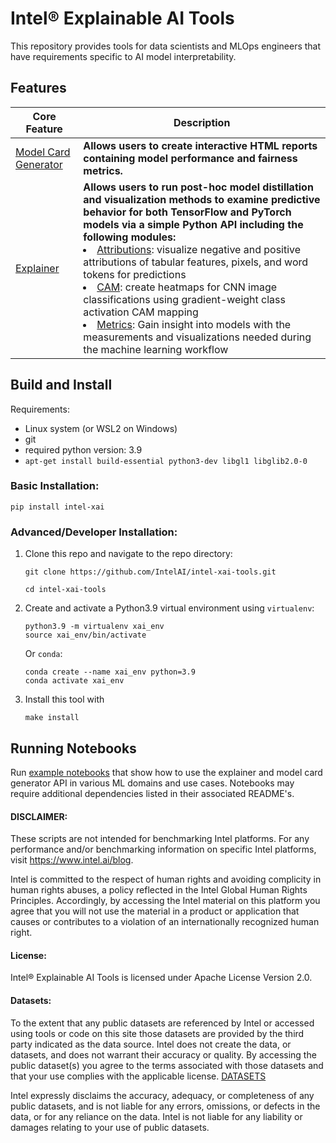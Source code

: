 # Intel® Explainable AI Tools

This repository provides tools for data scientists and MLOps engineers that have requirements specific to AI model interpretability.

## Features
| Core Feature | Description | 
|----------|-----------|
| [Model Card Generator](model_card_gen) |  **Allows users to create interactive HTML reports containing model performance and fairness metrics.** |
|[Explainer](explainer) | **Allows users to run post-hoc model distillation and visualization methods to examine predictive behavior for both TensorFlow and PyTorch models via a simple Python API including the following modules:** <li> [Attributions](explainer/attributions/): visualize negative and positive attributions of tabular features, pixels, and word tokens for predictions <li> [CAM](explainer/cam/): create heatmaps for CNN image classifications using gradient-weight class activation CAM mapping <li> [Metrics](explainer/metrics/): Gain insight into models with the measurements and visualizations needed during the machine learning workflow|

## Build and Install
Requirements:
* Linux system (or WSL2 on Windows)
* git
* required python version: 3.9
* `apt-get install build-essential python3-dev libgl1 libglib2.0-0`

### Basic Installation:
```
pip install intel-xai
```
### Advanced/Developer Installation:
1. Clone this repo and navigate to the repo directory:
   ```
   git clone https://github.com/IntelAI/intel-xai-tools.git

   cd intel-xai-tools
   ```
2. Create and activate a Python3.9 virtual environment using `virtualenv`:
   ```
   python3.9 -m virtualenv xai_env
   source xai_env/bin/activate
   ```

   Or `conda`:
   ```
   conda create --name xai_env python=3.9
   conda activate xai_env
   ```
3. Install this tool with 
   ```
   make install
   ```

## Running Notebooks

Run [example notebooks](../notebooks) that show how to use the explainer and model card generator API in various ML domains and use cases. Notebooks may require additional dependencies listed in their associated README's.

#### DISCLAIMER: ####
These scripts are not intended for benchmarking Intel platforms. For any performance and/or benchmarking information on specific Intel platforms, visit https://www.intel.ai/blog.
 
Intel is committed to the respect of human rights and avoiding complicity in human rights abuses, a policy reflected in the Intel Global Human Rights Principles. Accordingly, by accessing the Intel material on this platform you agree that you will not use the material in a product or application that causes or contributes to a violation of an internationally recognized human right.
 
#### License: ####
Intel® Explainable AI Tools is licensed under Apache License Version 2.0.
 
#### Datasets: ####
To the extent that any public datasets are referenced by Intel or accessed using tools or code on this site those datasets are provided by the third party indicated as the data source. Intel does not create the data, or datasets, and does not warrant their accuracy or quality. By accessing the public dataset(s) you agree to the terms associated with those datasets and that your use complies with the applicable license. [DATASETS](DATASETS.md)
 
Intel expressly disclaims the accuracy, adequacy, or completeness of any public datasets, and is not liable for any errors, omissions, or defects in the data, or for any reliance on the data.  Intel is not liable for any liability or damages relating to your use of public datasets.
